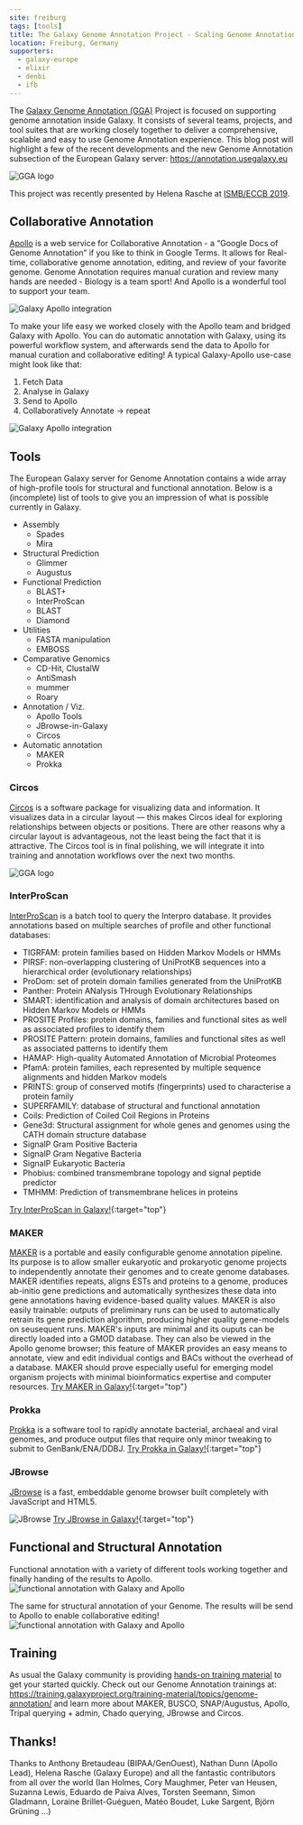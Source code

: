 ```yaml
---
site: freiburg
tags: [tools]
title: The Galaxy Genome Annotation Project - Scaling Genome Annotation for the Masses
location: Freiburg, Germany
supporters:
  - galaxy-europe
  - elixir
  - denbi
  - ifb
---
```



The [Galaxy Genome Annotation (GGA)](https://galaxy-genome-annotation.github.io/) Project is focused on supporting genome annotation inside Galaxy. It consists of several teams, projects, and tool suites that are working closely together to deliver a comprehensive, scalable and easy to use Genome Annotation experience.
This blog post will highlight a few of the recent developments and the new Genome Annotation subsection of the European Galaxy server: https://annotation.usegalaxy.eu

![GGA logo](/assets/media/gga-clean.png)

This project was recently presented by Helena Rasche at [ISMB/ECCB 2019](https://docs.google.com/presentation/d/1hJyI1sbfxAzzgoJ5E4eHNicSbYzBDaVwTwfOlOLiV3c).


## Collaborative Annotation

[Apollo](https://genomearchitect.readthedocs.io/en/latest/) is a web service for Collaborative Annotation - a “Google Docs of Genome Annotation” if you like to think in Google Terms. It allows for Real-time, collaborative genome annotation, editing, and review of your favorite genome.
Genome Annotation requires manual curation and review many hands are needed -
Biology is a team sport! And Apollo is a wonderful tool to support your team.

![Galaxy Apollo integration](/assets/media/collaborative_editing.png)

To make your life easy we worked closely with the Apollo team and bridged Galaxy with Apollo.
You can do automatic annotation with Galaxy, using its powerful workflow system, and afterwards send
the data to Apollo for manual curation and collaborative editing! A typical Galaxy-Apollo use-case might look like that:

  1. Fetch Data
  2. Analyse in Galaxy
  3. Send to Apollo
  4. Collaboratively Annotate
  → repeat

![Galaxy Apollo integration](/assets/media/galaxy_apollo.png)


## Tools 

The European Galaxy server for Genome Annotation contains a wide array of high-profile tools for structural and functional annotation.
Below is a (incomplete) list of tools to give you an impression of what is possible currently in Galaxy.


* Assembly
  * Spades
  * Mira
* Structural Prediction
  * Glimmer
  * Augustus
* Functional Prediction
  * BLAST+
  * InterProScan
  * BLAST
  * Diamond
* Utilities
  * FASTA manipulation
  * EMBOSS
* Comparative Genomics
  * CD-Hit, ClustalW
  * AntiSmash
  * mummer
  * Roary
* Annotation / Viz.
  * Apollo Tools
  * JBrowse-in-Galaxy
  * Circos
* Automatic annotation
  * MAKER
  * Prokka

### Circos

[Circos](http://circos.ca) is a software package for visualizing data and information.
It visualizes data in a circular layout — this makes Circos ideal for exploring relationships between objects or positions.
There are other reasons why a circular layout is advantageous, not the least being the fact that it is attractive.
The Circos tool is in final polishing, we will integrate it into training and annotation workflows over the next two months.

![GGA logo](/assets/media/circos.png)

### InterProScan

[InterProScan](http://www.ebi.ac.uk/Tools/services/web/toolform.ebi?tool=iprscan5) is a batch tool to query the Interpro database. It provides annotations based on multiple searches of profile and other functional databases:


* TIGRFAM: protein families based on Hidden Markov Models or HMMs
* PIRSF: non-overlapping clustering of UniProtKB sequences into a hierarchical order (evolutionary relationships)
* ProDom: set of protein domain families generated from the UniProtKB
* Panther: Protein ANalysis THrough Evolutionary Relationships
* SMART: identification and analysis of domain architectures based on Hidden Markov Models or HMMs
* PROSITE Profiles: protein domains, families and functional sites as well as associated profiles to identify them
* PROSITE Pattern: protein domains, families and functional sites as well as associated patterns to identify them
* HAMAP: High-quality Automated Annotation of Microbial Proteomes
* PfamA: protein families, each represented by multiple sequence alignments and hidden Markov models
* PRINTS: group of conserved motifs (fingerprints) used to characterise a protein family
* SUPERFAMILY: database of structural and functional annotation
* Coils: Prediction of Coiled Coil Regions in Proteins
* Gene3d: Structural assignment for whole genes and genomes using the CATH domain structure database
* SignalP Gram Positive Bacteria
* SignalP Gram Negative Bacteria
* SignalP Eukaryotic Bacteria
* Phobius: combined transmembrane topology and signal peptide predictor
* TMHMM: Prediction of transmembrane helices in proteins

[Try InterProScan in Galaxy!](https://usegalaxy.eu/root?tool_id=toolshed.g2.bx.psu.edu/repos/bgruening/interproscan5/interproscan/5.0.0){:target="top"}

### MAKER

[MAKER](http://www.yandell-lab.org/software/maker.html) is a portable and easily configurable genome annotation pipeline. Its purpose is to allow smaller eukaryotic and prokaryotic genome projects to independently annotate their genomes and to create genome databases. MAKER identifies repeats, aligns ESTs and proteins to a genome, produces ab-initio gene predictions and automatically synthesizes these data into gene annotations having evidence-based quality values. MAKER is also easily trainable: outputs of preliminary runs can be used to automatically retrain its gene prediction algorithm, producing higher quality gene-models on seusequent runs. MAKER's inputs are minimal and its ouputs can be directly loaded into a GMOD database. They can also be viewed in the Apollo genome browser; this feature of MAKER provides an easy means to annotate, view and edit individual contigs and BACs without the overhead of a database. MAKER should prove especially useful for emerging model organism projects with minimal bioinformatics expertise and computer resources.
[Try MAKER in Galaxy!](https://usegalaxy.eu/root?tool_id=toolshed.g2.bx.psu.edu/repos/iuc/maker/maker/2.31.10){:target="top"}

### Prokka

[Prokka](https://github.com/tseemann/prokka) is a software tool to rapidly annotate bacterial, archaeal and viral genomes,
and produce output files that require only minor tweaking to submit to GenBank/ENA/DDBJ.
[Try Prokka in Galaxy!](https://usegalaxy.eu/root?tool_id=toolshed.g2.bx.psu.edu/repos/crs4/prokka/prokka/1.13){:target="top"}

### JBrowse

[JBrowse](https://jbrowse.org/) is a fast, embeddable genome browser built completely with JavaScript and HTML5.

![JBrowse](/assets/media/jbrowse.png)
[Try JBrowse in Galaxy!](https://usegalaxy.eu/root?tool_id=toolshed.g2.bx.psu.edu/repos/iuc/jbrowse/jbrowse/1.16.5+galaxy3){:target="top"}

## Functional and Structural Annotation

Functional annotation with a variety of different tools working together and finally handing of the results to Apollo.
![functional annotation with Galaxy and Apollo](/assets/media/functional_annotation_to_apollo.png)

The same for structural annotation of your Genome. The results will be send to Apollo to enable collaborative editing!
![functional annotation with Galaxy and Apollo](/assets/media/structural_annotation_to_apollo.png)

## Training

As usual the Galaxy community is providing [hands-on training material](https://training.galaxyproject.org/training-material/topics/genome-annotation/) to get your started quickly. Check out our Genome Annotation trainings at: https://training.galaxyproject.org/training-material/topics/genome-annotation/ and learn more about MAKER, BUSCO, SNAP/Augustus, Apollo, Tripal querying + admin, Chado querying, JBrowse and Circos.

## Thanks!

Thanks to Anthony Bretaudeau (BIPAA/GenOuest), Nathan Dunn (Apollo Lead), Helena Rasche (Galaxy Europe) and all the fantastic contributors from all over the world (Ian Holmes, Cory Maughmer, Peter van Heusen, Suzanna Lewis, Eduardo de Paiva Alves, Torsten Seemann, Simon Gladmann, Loraine Brillet-Guéguen, Matéo Boudet, Luke Sargent, Björn Grüning …)

